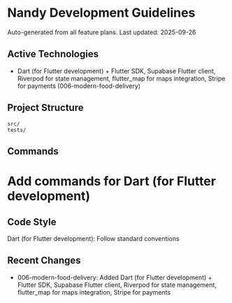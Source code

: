 # Nandy Development Guidelines

Auto-generated from all feature plans. Last updated: 2025-09-26

## Active Technologies
- Dart (for Flutter development) + Flutter SDK, Supabase Flutter client, Riverpod for state management, flutter_map for maps integration, Stripe for payments (006-modern-food-delivery)

## Project Structure
```
src/
tests/
```

## Commands
# Add commands for Dart (for Flutter development)

## Code Style
Dart (for Flutter development): Follow standard conventions

## Recent Changes
- 006-modern-food-delivery: Added Dart (for Flutter development) + Flutter SDK, Supabase Flutter client, Riverpod for state management, flutter_map for maps integration, Stripe for payments

<!-- MANUAL ADDITIONS START -->
<!-- MANUAL ADDITIONS END -->